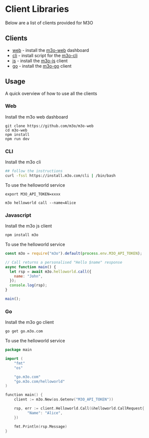# Client Libraries

Below are a list of clients provided for M3O

## Clients

- [web](#web) - install the [m3o-web](https://github.com/m3o/m3o-web) dashboard
- [cli](#cli) - install script for the [m3o-cli](https://github.com/m3o/m3o-cli)
- [js](#js) - install the [m3o-js](https://github.com/m3o/m3o-js) client
- [go](#go) - install the [m3o-go](https://github.com/m3o/m3o-go) client

## Usage

A quick overview of how to use all the clients

### Web

Install the m3o web dashboard

```
git clone https://github.com/m3o/m3o-web
cd m3o-web
npm install
npm run dev
```

### CLI

Install the m3o cli

```sh
## follow the instructions
curl -fssl https://install.m3o.com/cli | /bin/bash
```

To use the helloworld service

```
export M3O_API_TOKEN=xxxx

m3o helloworld call --name=Alice
```

### Javascript

Install the m3o js client

```bash
npm install m3o
```

To use the helloworld service

```js
const m3o = require("m3o").default(process.env.M3O_API_TOKEN);

// Call returns a personalised "Hello $name" response
async function main() {
  let rsp = await m3o.helloworld.call({
    name: "John",
  });
  console.log(rsp);
}

main();
```

### Go

Install the m3o go client

```bash
go get go.m3o.com
```

To use the helloworld service

```go
package main

import (
    "fmt"
    "os"

    "go.m3o.com"
    "go.m3o.com/helloworld"
)

function main() {
    client := m3o.New(os.Getenv("M3O_API_TOKEN"))

    rsp, err := client.Helloworld.Call(&helloworld.CallRequest{
	      "Name": "Alice",
    })

    fmt.Println(rsp.Message)
}
```
